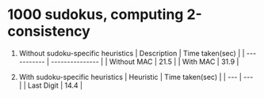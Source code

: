 # 1000 sudokus, computing 2-consistency

1. Without sudoku-specific heuristics
   | Description | Time taken(sec) |
   | ----------- | --------------- |
   | Without MAC | 21.5 |
   | With MAC | 31.9 |

2. With sudoku-specific heuristics
   | Heuristic | Time taken(sec) |
   | --- | --- |
   | Last Digit | 14.4 |
